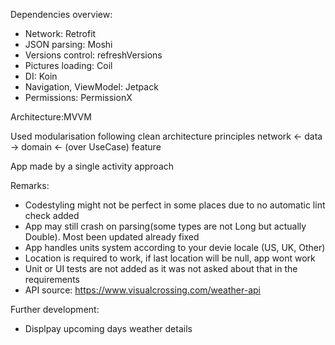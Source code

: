 Dependencies overview:
- Network: Retrofit
- JSON parsing: Moshi
- Versions control: refreshVersions
- Pictures loading: Coil
- DI: Koin
- Navigation, ViewModel: Jetpack
- Permissions: PermissionX

Architecture:MVVM

Used modularisation following clean architecture principles
network <- data -> domain <- (over UseCase) feature

App made by a single activity approach

Remarks:
- Codestyling might not be perfect in some places due to no automatic lint check added
- App may still crash on parsing(some types are not Long but actually Double). Most been updated already fixed
- App handles units system according to your devie locale (US, UK, Other)
- Location is required to work, if last location will be null, app wont work
- Unit or UI tests are not added as it was not asked about that in the requirements
- API source: https://www.visualcrossing.com/weather-api

Further development:
- Displpay upcoming days weather details

 
